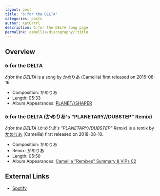```yaml
---
layout: post
title: "δ:for the DELTA"
categories: posts
author: KatGrrrl
description: δ:for the DELTA song page
permalink: camellia/discography/:title
---
```


## Overview

### δ:for the DELTA

*δ:for the DELTA* is a song by [かめりあ](/camellia) (Camellia) first released on 2015-08-16.

* Composition: かめりあ
* Length: 05:33
* Album Appearances: [PLANET//SHAPER](<{% link postsInclude/_posts/camellia/albums/PLANET--SHAPER/2023-12-12-PLANET--SHAPER.md %}>)

### δ:for the DELTA (かめりあ's "PLANETARY//DUBSTEP" Remix)

*δ:for the DELTA (かめりあ's "PLANETARY//DUBSTEP" Remix)* is a remix by [かめりあ](/camellia) (Camellia) first released on 2018-08-10.

* Composition: かめりあ
* Remix: かめりあ
* Length: 05:50
* Album Appearances: [Camellia "Remixes" Summary & VIPs 02](<{% link postsInclude/_posts/camellia/albums/Camellia-Remixes-Summary-VIPs-02/2023-12-20-Camellia-Remixes-Summary-VIPs-02.md %}>)

## External Links

* [Spotify](https://open.spotify.com/track/6F5vUbyHKA9fZcSuMdyVJ1?si=09f3c77b5e1a495e)
